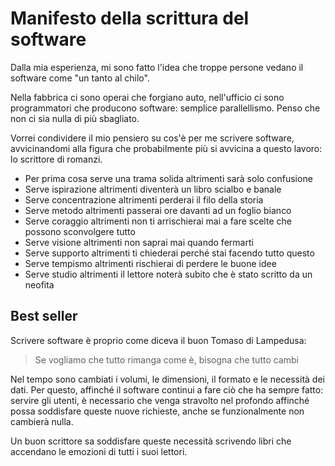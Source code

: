 # Manifesto della scrittura del software

Dalla mia esperienza, mi sono fatto l'idea che troppe persone vedano il software come "un tanto al chilo". 

Nella fabbrica ci sono operai che forgiano auto, nell'ufficio ci sono programmatori che producono software: semplice parallellismo.
Penso che non ci sia nulla di più sbagliato.

Vorrei condividere il mio pensiero su cos'è per me scrivere software, avvicinandomi alla figura che probabilmente più si avvicina a questo lavoro: lo scrittore di romanzi.

+ Per prima cosa serve una trama solida altrimenti sarà solo confusione
+ Serve ispirazione altrimenti diventerà un libro scialbo e banale
+ Serve concentrazione altrimenti perderai il filo della storia
+ Serve metodo altrimenti passerai ore davanti ad un foglio bianco
+ Serve coraggio altrimenti non ti arrischierai mai a fare scelte che possono sconvolgere tutto
+ Serve visione altrimenti non saprai mai quando fermarti
+ Serve supporto altrimenti ti chiederai perché stai facendo tutto questo
+ Serve tempismo altrimenti rischierai di perdere le buone idee
+ Serve studio altrimenti il lettore noterà subito che è stato scritto da un neofita


## Best seller

Scrivere software è proprio come diceva il buon Tomaso di Lampedusa:

> Se vogliamo che tutto rimanga come è, bisogna che tutto cambi

Nel tempo sono cambiati i volumi, le dimensioni, il formato e le necessità dei dati.
Per questo, affinché il software continui a fare ciò che ha sempre fatto: servire gli utenti, è necessario che venga stravolto nel profondo affinché possa soddisfare queste nuove richieste, anche se funzionalmente non cambierà nulla.

Un buon scrittore sa soddisfare queste necessità scrivendo libri che accendano le emozioni di tutti i suoi lettori.
